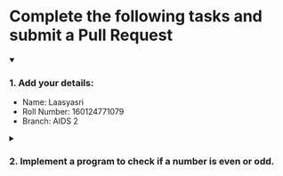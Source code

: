 # Complete the following tasks and submit a Pull Request
<details open>
<summary><h3>1. Add your details: </h3></summary>
<ul>
  <li> Name: Laasyasri </li>
  <li> Roll Number: 160124771079 </li>
  <li> Branch: AIDS 2 </li>
</ul>
</details>
<details>
<summary><h3> 2. Implement a program to check if a number is even or odd. </h3></summary>
<ul>
  <li> Create a new file in the repository and add your code. </li>
  <li> Use any programming language of your choice. </li>
</ul>
</details>
